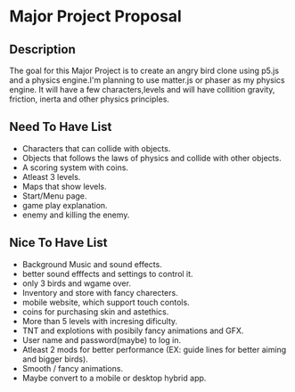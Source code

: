 # Major Project Proposal

## Description
The goal for this Major Project is to create an angry bird clone using p5.js and a physics engine.I'm planning to use matter.js or phaser as my physics engine. It will have a few characters,levels and will have collition gravity, friction, inerta and other physics principles.

## Need To Have List
- Characters that can collide with objects.
- Objects that  follows the laws of physics and collide with other objects.
- A scoring system with coins.
- Atleast 3 levels.
- Maps that show levels.
- Start/Menu page.
- game play explanation. 
- enemy and killing the enemy.

## Nice To Have List 
- Background Music and sound effects.
- better sound efffects and settings to control it.
- only 3 birds and wgame over.
- Inventory and store with fancy charecters.
- mobile website, which support touch contols.
- coins for purchasing skin and astethics.
- More than 5 levels with incresing dificulty.
- TNT and explotions with posibily fancy animations and GFX.
- User name and password(maybe) to log in.
- Atleast 2 mods for better performance (EX: guide lines for better aiming and bigger birds).
- Smooth / fancy animations.
- Maybe convert to a mobile or desktop hybrid app.